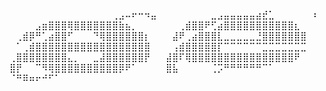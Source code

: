 

⠀⠀⠀⠀⠀⠀⠀⠀⠀⠀⠀⠀⠀⠀⠀⠀⢀⣠⠤⠖⠒⠲⣤⠀
⠀⠀⠀⠀⠀⠀⠀⣀⣠⣤⣤⣤⣤⣤⣴⣞⣁⠀⠀⠀⠀⠀⠀⠆
⠀⠀⠀⠀⣠⣶⣿⣿⣿⢿⣿⣿⣿⣿⣿⣿⣿⣷⣦⡀⠀⠀⠀⠀
⠀⠀⢀⣾⣿⣿⠟⢋⣴⣿⣿⣿⣿⣿⣿⣿⣿⣿⣿⣿⣆⠀⠀⠀
⠀⢀⣾⡿⠛⢁⣴⣿⣿⠋⠀⠀⠀⠙⢿⣿⣿⣿⣿⣿⣿⡆⠀⠀
⠀⣼⠟⢀⣴⣿⣿⣿⣇⣀⣀⣀⣀⣀⣘⣿⣿⣿⣿⣿⣿⣿⠀⠀
⠀⠁⢀⣾⣿⣿⣿⣿⣿⣿⣿⣿⣿⣿⣿⣿⣿⣿⣿⣿⣿⣿⠀⠀
⠀⢠⣾⣿⣿⣿⣿⣿⡏⠉⠉⠉⠉⠉⠉⣉⣉⣉⣉⣉⣉⣉⠀⠀
⢀⣿⣿⣿⣿⣿⣿⣿⣿⣄⡀⠀⠀⣀⣼⣿⣿⣿⣿⣿⣿⡟⠀⠀
⣼⣿⠏⢿⣿⣿⣿⣿⣿⣿⣿⣿⣿⣿⣿⣿⣿⣿⣿⣿⠟⠀⠀⠀
⣿⡟⠀⠀⠉⠻⢿⣿⣿⣿⣿⣿⣿⣿⣿⣿⣿⡿⠟⠁⠀⠀⠀⠀
⣿⣧⠀⠀⠀⠀⠀⢈⡩⠛⠛⠛⠛⠛⠛⠉⠁⠀⠀⠀⠀⠀⠀⠀
⠈⠛⠿⠶⠖⠚⠋⠁⠀⠀⠀⠀⠀⠀⠀⠀⠀⠀⠀⠀⠀⠀⠀⠀



<!--

## Hi, I'm Sly. 👋

**ericslyfield/ericslyfield** is a ✨ _special_ ✨ repository because its `README.md` (this file) appears on your GitHub profile.

Here are some ideas to get you started:

- 🔭 I’m currently working on ...
- 🌱 I’m currently learning ...
- 👯 I’m looking to collaborate on ...
- 🤔 I’m looking for help with ...
- 💬 Ask me about ...
- 📫 How to reach me: ...
- 😄 Pronouns: ...
- ⚡ Fun fact: ...
-->
